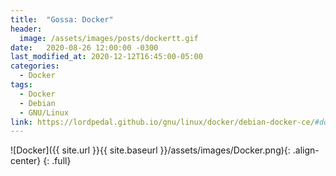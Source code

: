 ```yaml
---
title:  "Gossa: Docker"
header:
  image: /assets/images/posts/dockertt.gif
date:   2020-08-26 12:00:00 -0300
last_modified_at: 2020-12-12T16:45:00-05:00
categories:
  - Docker
tags:
  - Docker
  - Debian
  - GNU/Linux
link: https://lordpedal.github.io/gnu/linux/docker/debian-docker-ce/#docker-gossa
---
```


![Docker]({{ site.url }}{{ site.baseurl }}/assets/images/Docker.png){: .align-center}
{: .full}
